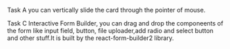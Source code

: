 Task A
you can vertically slide the card through the pointer of mouse.

Task C
Interactive Form Builder, you can drag and drop the componeents of the form like input field, button, file uploader,add radio and select button and other stuff.It is built by the react-form-builder2 library.

